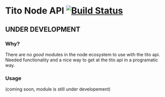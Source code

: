 # Tito Node API [![Build Status](https://travis-ci.org/mikemimik/tito-node-api.svg?branch=master)](https://travis-ci.org/mikemimik/tito-node-api)

## UNDER DEVELOPMENT

### Why?

There are no *good* modules in the node ecosystem to use with the tito api. Needed functionality and a nice way to get at the tito api in a programatic way.

### Usage
(coming soon, module is still under developement)